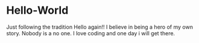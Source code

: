 # Hello-World
Just following the tradition
Hello again!!
I believe in being a hero of my own story. Nobody is a no one. I love coding and one day i will get there.
